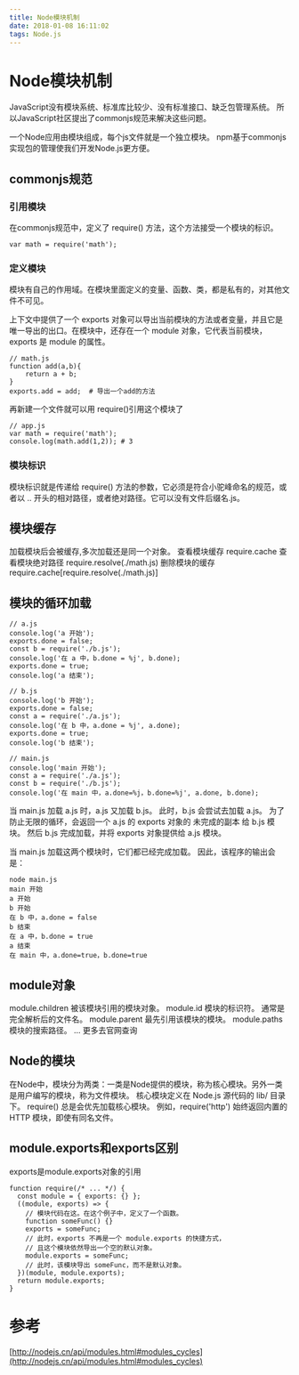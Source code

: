 ```yaml
---
title: Node模块机制
date: 2018-01-08 16:11:02
tags: Node.js
---
```

# Node模块机制
JavaScript没有模块系统、标准库比较少、没有标准接口、缺乏包管理系统。
所以JavaScript社区提出了commonjs规范来解决这些问题。
<!-- more -->
一个Node应用由模块组成，每个js文件就是一个独立模块。
npm基于commonjs实现包的管理使我们开发Node.js更方便。

## commonjs规范
### 引用模块
在commonjs规范中，定义了 require() 方法，这个方法接受一个模块的标识。
```
var math = require('math');
```
### 定义模块
模块有自己的作用域。在模块里面定义的变量、函数、类，都是私有的，对其他文件不可见。

上下文中提供了一个 exports 对象可以导出当前模块的方法或者变量，并且它是唯一导出的出口。在模块中，还存在一个 module 对象，它代表当前模块，exports 是 module 的属性。
```
// math.js
function add(a,b){
    return a + b;
}
exports.add = add;  # 导出一个add的方法
```
再新建一个文件就可以用 require()引用这个模块了
```
// app.js
var math = require('math');
console.log(math.add(1,2)); # 3
```

### 模块标识
模块标识就是传递给 require() 方法的参数，它必须是符合小驼峰命名的规范，或者以  .. 开头的相对路径，或者绝对路径。它可以没有文件后缀名.js。

## 模块缓存
加载模块后会被缓存,多次加载还是同一个对象。
查看模块缓存 require.cache
查看模块绝对路径  require.resolve(./math.js)
删除模块的缓存 require.cache[require.resolve(./math.js)]

## 模块的循环加载
```
// a.js
console.log('a 开始');
exports.done = false;
const b = require('./b.js');
console.log('在 a 中，b.done = %j', b.done);
exports.done = true;
console.log('a 结束');

// b.js
console.log('b 开始');
exports.done = false;
const a = require('./a.js');
console.log('在 b 中，a.done = %j', a.done);
exports.done = true;
console.log('b 结束');

// main.js
console.log('main 开始');
const a = require('./a.js');
const b = require('./b.js');
console.log('在 main 中，a.done=%j，b.done=%j', a.done, b.done);
```
当 main.js 加载 a.js 时，a.js 又加载 b.js。 此时，b.js 会尝试去加载 a.js。 为了防止无限的循环，会返回一个 a.js 的 exports 对象的 未完成的副本 给 b.js 模块。 然后 b.js 完成加载，并将 exports 对象提供给 a.js 模块。

当 main.js 加载这两个模块时，它们都已经完成加载。 因此，该程序的输出会是：

```
node main.js
main 开始
a 开始
b 开始
在 b 中，a.done = false
b 结束
在 a 中，b.done = true
a 结束
在 main 中，a.done=true，b.done=true
```

## module对象
module.children  被该模块引用的模块对象。
module.id   模块的标识符。 通常是完全解析后的文件名。
module.parent 最先引用该模块的模块。
module.paths 模块的搜索路径。
... 更多去官网查询

## Node的模块
在Node中，模块分为两类：一类是Node提供的模块，称为核心模块。另外一类是用户编写的模块，称为文件模块。
核心模块定义在 Node.js 源代码的 lib/ 目录下。
require() 总是会优先加载核心模块。 例如，require('http') 始终返回内置的 HTTP 模块，即使有同名文件。

## module.exports和exports区别
exports是module.exports对象的引用
```
function require(/* ... */) {
  const module = { exports: {} };
  ((module, exports) => {
    // 模块代码在这。在这个例子中，定义了一个函数。
    function someFunc() {}
    exports = someFunc;
    // 此时，exports 不再是一个 module.exports 的快捷方式，
    // 且这个模块依然导出一个空的默认对象。
    module.exports = someFunc;
    // 此时，该模块导出 someFunc，而不是默认对象。
  })(module, module.exports);
  return module.exports;
}
```

# 参考
[http://nodejs.cn/api/modules.html#modules_cycles](http://nodejs.cn/api/modules.html#modules_cycles) 